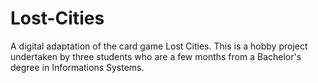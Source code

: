 # Lost-Cities
A digital adaptation of the card game Lost Cities. 
This is a hobby project undertaken by three students who are a few months from a Bachelor's degree in Informations Systems.
